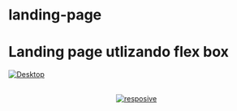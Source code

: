 # landing-page
# Landing page utlizando flex box
<a href="https://postimg.cc/rdLcXwBS" target="_blank"><img src="https://i.postimg.cc/YSvSF48y/Desktop.png" alt="Desktop"/></a><br/><br/>
<center><a href="https://postimages.org/" target="_blank"><img src="https://i.postimg.cc/R02ZLMDC/resposive.png" alt="resposive"/></a><br/><br/></center>
